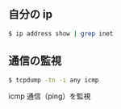 ## 自分の ip

```bash
$ ip address show | grep inet
```

## 通信の監視

```bash
$ tcpdump -tn -i any icmp
```

icmp 通信（ping）を監視
